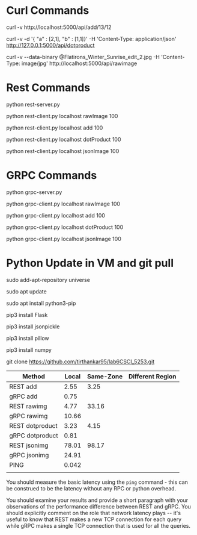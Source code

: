 # Curl Commands
curl -v http://localhost:5000/api/add/13/12

curl -v -d '{ "a" : [2,1], "b" : [1,1]}' -H 'Content-Type: application/json' http://127.0.0.1:5000/api/dotproduct

curl -v --data-binary @Flatirons_Winter_Sunrise_edit_2.jpg -H 'Content-Type: image/jpg' http://localhost:5000/api/rawimage

# Rest Commands
python rest-server.py

python rest-client.py localhost rawImage 100

python rest-client.py localhost add 100

python rest-client.py localhost dotProduct 100

python rest-client.py localhost jsonImage 100

# GRPC Commands
python grpc-server.py

python grpc-client.py localhost rawImage 100

python grpc-client.py localhost add 100

python grpc-client.py localhost dotProduct 100

python grpc-client.py localhost jsonImage 100

# Python Update in VM and git pull 
sudo add-apt-repository universe

sudo apt update

sudo apt install python3-pip

pip3 install Flask

pip3 install jsonpickle

pip3 install pillow

pip3 install numpy

git clone https://github.com/tirthankar95/lab6CSCI_5253.git

|  Method 	| Local  	| Same-Zone  	|  Different Region 	|
|-----------|-----------|---------------|-----------------------|
|   REST add	|   2.55	|   3.25	|  	   |
|   gRPC add	|   0.75	|   	|    	|
|   REST rawimg	|   4.77	|   33.16	|   	|
|   gRPC rawimg	|   10.66    |   	|   	|
|   REST dotproduct	|   3.23	|   4.15	|  	|
|   gRPC dotproduct	|   0.81	|   	|    	|
|   REST jsonimg	|  78.01 	|   98.17	|   	|
|   gRPC jsonimg	|  24.91     |   	|   	|
|   PING        |   0.042    |      |       |
| | | | |


You should measure the basic latency  using the `ping` command - this can be construed to be the latency without any RPC or python overhead.

You should examine your results and provide a short paragraph with your observations of the performance difference between REST and gRPC. You should explicitly comment on the role that network latency plays -- it's useful to know that REST makes a new TCP connection for each query while gRPC makes a single TCP connection that is used for all the queries.